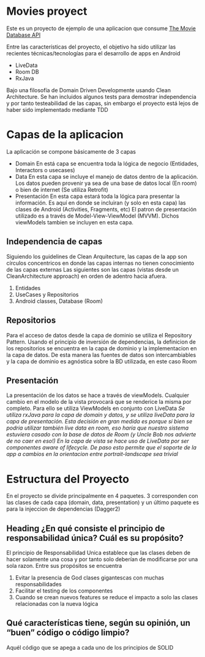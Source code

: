 # Movies proyect

Este es un proyecto de ejemplo de una aplicacion que consume 
[The Movie Database API](https://developers.themoviedb.org/3/getting-started/introduction)

Entre las características del proyecto, el objetivo ha sido utilizar las recientes técnicas/tecnologías para el desarrollo de apps en Android

 - LiveData
 - Room DB
 - RxJava

Bajo una filosofía de Domain Driven Developmente usando Clean Architecture.
Se han incluidos algunos tests para demostrar independencia y por tanto testeabilidad de las capas, sin embargo el proyecto está lejos de haber sido implementado mediante TDD

# Capas de la aplicacion
La aplicación se compone básicamente de 3 capas

 - Domain 
 En está capa se encuentra toda la lógica de negocio (Entidades, Interactors o usecases)
 - Data
 En esta capa se incluye el manejo de datos dentro de la aplicación.
 Los datos pueden provenir ya sea de una base de datos local (En room) o bien de internet (Se utiliza Retrofit)
 - Presentación
En esta capa estará toda la lógica para presentar la información. Es aquí en donde se incluiran (y solo en esta capa) las clases de Android (Activities, Fragments, etc)
El patron de presentación utilizado es a través de Model-View-ViewModel (MVVM). Dichos viewModels tambien se incluyen en esta capa.
 
 ## Independencia de capas
 Siguiendo los guidelines de Clean Arquitecture, las capas de la app son círculos concentricos en donde las capas internas no tienen conocimiento de las capas externas
Las siguientes son las capas (vistas desde un CleanArchitecture approach) en orden de adentro hacia afuera.
 1. Entidades
 2. UseCases y Repositorios
 3. Android classes, Database (Room)

 ## Repositorios
 Para el acceso de datos desde la capa de dominio se utiliza el Repository Pattern. Usando el principio de inversión de dependencias, la definicion de los repositorios se encuentra en la capa de dominio y la implementacion en la capa de datos. De esta manera las fuentes de datos son intercambiables y la capa de dominio es agnóstica sobre la BD utilizada, en este caso Room
 
## Presentación
La presentación de los datos se hace a través de viewModels. Cualquier cambio en el modelo de la vista provocará que se renderice la misma por completo. 
Para ello se utiliza ViewModels en conjunto con LiveData
*Se utiliza rxJava para la capa de domain y datos, y se utiliza liveData para la capa de presentación. Esta decisión en gran medida es porque si bien se podria utilizar también live data en room, eso haría que nuestro sistema estuviera casado con la base de datos de Room (y Uncle Bob nos advierte de no caer en eso!) 
En la capa de vista se hace uso de LiveData por ser componentes aware of lifecycle. De paso esto permite que el soporte de la app a cambios en la orientacion entre portrait-landscape sea trivial*

# Estructura del Proyecto
En el proyecto se divide principalmente en 4 paquetes.
3 corresponden con las clases de cada capa (domain, data, presentation) y un último paquete es para la injeccion de dependencias (Dagger2)


## Heading ¿En qué consiste el principio de responsabilidad única? Cuál es su propósito?
El principio de Responsabilidad Unica establece que las clases deben de hacer solamente una cosa y por tanto solo deberían de modificarse por una sola razon.
Entre sus propósitos se encuentra

 1. Evitar la presencia de God clases gigantescas con muchas responsabilidades
 2. Facilitar el testing de los componentes
 3. Cuando se crean nuevos features se reduce el impacto a solo las clases relacionadas con la nueva lógica
## Qué características tiene, según su opinión, un “buen” código o código limpio?
Aquél código que se apega a cada uno de los principios de SOLID

